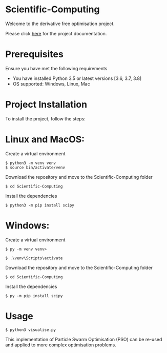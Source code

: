 # Scientific-Computing
Welcome to the derivative free optimisation project.

Please click [here](https://scientific-c.readthedocs.io/en/latest/doc.html#conclusion) for the project documentation.
# Prerequisites

Ensure you have met the following requirements

* You have installed Python 3.5 or latest versions [3.6, 3.7, 3.8]
* OS supported: Windows, Linux, Mac

# Project Installation

To install the project, follow the steps:

# Linux and MacOS:

Create a virtual environment

```
$ python3 -m venv venv
$ source bin/activate/venv

```

Download the repository and move to the  Scientific-Computing folder

```
$ cd Scientific-Computing

```

Install the dependencies

```
$ python3 -m pip install scipy
```

# Windows:

Create a virtual environment

```
$ py -m venv venv>

$ .\venv\Scripts\activate

```
Download the repository and move to the  Scientific-Computing folder

```
$ cd Scientific-Computing

```

Install the dependencies

```
$ py -m pip install scipy

```

# Usage 

```
$ python3 visualise.py

```
This implementation of Particle Swarm Optimisation (PSO) can be re-used and applied to more complex optimisation problems.